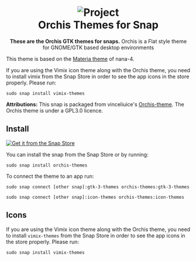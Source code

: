 <div align="center">
<h1 align="center">
  <img src="https://gitlab.com/uploads/-/system/project/avatar/18692209/ad0a03db14ec7e62dd54ac5821ae568240f4.png?width=88" alt="Project">
  <br />
  Orchis Themes for Snap
</h1>
</div>

<p align="center"><b>These are the Orchis GTK themes for snaps.</b> Orchis is a Flat style theme for GNOME/GTK based desktop environments

This theme is based on the <a href="https://github.com/nana-4/materia-theme">Materia theme</a> of nana-4. 

If you are using the Vimix icon theme along with the Orchis theme, you need to install vimix from the Snap Store in order to see the app icons in the store properly. Please run: 

```
sudo snap install vimix-themes
```

<b>Attributions:</b>
This snap is packaged from vinceliuice's <a href="https://github.com/vinceliuice/Orchis-theme">Orchis-theme</a>. The Orchis theme is under a GPL3.0 licence.

</p>


## Install
<a href="https://snapcraft.io/orchis-themes">
<img alt="Get it from the Snap Store" src="https://snapcraft.io/static/images/badges/en/snap-store-white.svg" />
</a>

You can install the snap from the Snap Store оr by running:
```
sudo snap install orchis-themes
```
To connect the theme to an app run:
```
sudo snap connect [other snap]:gtk-3-themes orchis-themes:gtk-3-themes 
```
```
sudo snap connect [other snap]:icon-themes orchis-themes:icon-themes
```

## Icons
If you are using the Vimix icon theme along with the Orchis theme, you need to install ```vimix-themes``` from the Snap Store in order to see the app icons in the store properly. Please run:

```
sudo snap install vimix-themes
```
